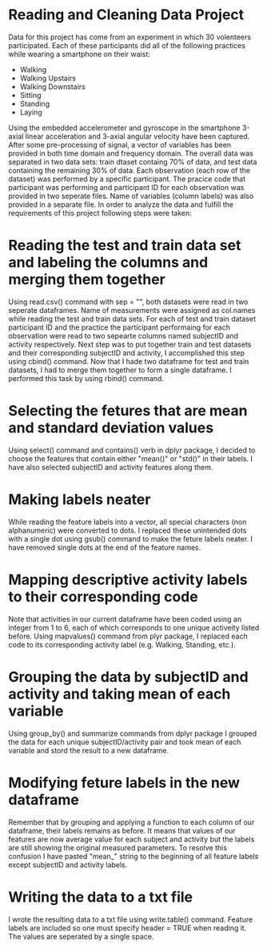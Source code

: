 # Reading and Cleaning Data Project
Data for this project has come from an experiment in which 30 volenteers participated. 
Each of these participants did all of the following practices while wearing a smartphone on their waist:

* Walking
* Walking Upstairs
* Walking Downstairs
* Sitting
* Standing
* Laying

Using the embedded accelerometer and gyroscope in the smartphone 3-axial linear acceleration and
3-axial angular velocity have been captured. 
After some pre-processing of signal, a vector of variables has been provided in both time domain and
frequency domain. The overall data was separated in two data sets: train dtaset containg 70% of 
data, and test data containing the remaining 30% of data. Each observation (each row of the dataset)
was performed by a specific participant. The pracice code that participant was performing and participant
ID for each observation was provided in two seperate files. Name of variables (column labels) was also
provided in a separate file. In order to analyze the data and fulfill the requirements of this project
following steps were taken:

# Reading the test and train data set and labeling the columns and merging them together
Using read.csv() command with sep = "", both datasets were read in two seperate dataframes. Name of measurements
were assigned as col.names while reading the test and train data sets. For each of 
test and train dataset participant ID and the practice the participant performaing for each observation 
were read to two sepearte columns named subjectID and activity respectively. Next step was to put together 
train and test datasets and their corresponding subjectID and activity, I accomplished this step using cbind() command.
Now that I hade two dataframe for test and train datasets, I had to merge them together to form a single dataframe.
I performed this task by using rbind() command. 

# Selecting the fetures that are mean and standard deviation values
Using select() command and contains() verb in dplyr package, I decided to choose the features that contain either 
"mean()" or "std()" in their labels. I have also selected subjectID and activity features along them.

# Making labels neater
While reading the feature labels into a vector, all special characters (non alphanumeric) were converted to dots.
I replaced these unintended dots with a single dot using gsub() command to make the feture labels neater. I have 
removed single dots at the end of the feature names.

# Mapping descriptive activity labels to their corresponding code
Note that activities in our current dataframe have been coded using an integer from 1 to 6, each of which corresponds
to one unique activeity listed before. Using mapvalues() command from plyr package, I replaced each code to its
corresponding activity label (e.g. Walking, Standing, etc.).

# Grouping the data by subjectID and activity and taking mean of each variable
Using group_by() and summarize commands from dplyr package I grouped the data for each unique subjectID/activity pair
and took mean of each variable and stord the result to a new dataframe.

# Modifying feture labels in the new dataframe
Remember that by grouping and applying a function to each column of our dataframe, their labels remains as before.
It means that values of our features are now average value for each subject and activity but the labels are still 
showing the original measured parameters. To resolve this confusion I have pasted "mean_" string to the beginning
of all feature labels except subjectID and activity labels.

# Writing the data to a txt file
I wrote the resulting data to a txt file using write.table() command. Feature labels are included so one must
specify header = TRUE when reading it. The values are seperated by a single space. 
